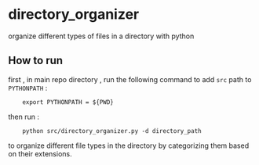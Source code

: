 # directory_organizer
organize different types of files in a directory with python

## How to run

first , in main repo directory , run the following command to add `src` path to `PYTHONPATH` :
```
    export PYTHONPATH = ${PWD}  
```
then run :
```
    python src/directory_organizer.py -d directory_path
```
to organize different file types in the directory by categorizing them based on their extensions.

